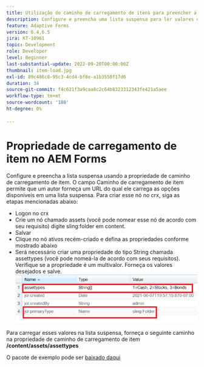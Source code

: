 ```yaml
---
title: Utilização do caminho de carregamento de itens para preencher a lista suspensa
description: Configure e preencha uma lista suspensa para ler valores de um nó crx
feature: Adaptive Forms
version: 6.4,6.5
jira: KT-10961
topic: Development
role: Developer
level: Beginner
last-substantial-update: 2022-09-20T00:00:00Z
thumbnail: item-load.jpg
exl-id: 89c486c8-95c3-4cd4-bf8e-a1b3558f17d6
duration: 34
source-git-commit: f4c621f3a9caa8c2c64b8323312343fe421a5aee
workflow-type: tm+mt
source-wordcount: '180'
ht-degree: 0%

---
```


# Propriedade de carregamento de item no AEM Forms

Configure e preencha a lista suspensa usando a propriedade de caminho de carregamento de item.
O campo Caminho de carregamento de item permite que um autor forneça um URL do qual ele carrega as opções disponíveis em uma lista suspensa.
Para criar esse nó no crx, siga as etapas mencionadas abaixo:
* Logon no crx
* Crie um nó chamado assets (você pode nomear esse nó de acordo com seu requisito) digite sling:folder em content.
* Salvar
* Clique no nó ativos recém-criado e defina as propriedades conforme mostrado abaixo
* Será necessário criar uma propriedade do tipo String chamada assettypes (você pode nomeá-la de acordo com seus requisitos). Verifique se a propriedade é um multivalor. Forneça os valores desejados e salve.
  ![caminho-de-carregamento-do-item](assets/item-load-path-crx.png)

Para carregar esses valores na lista suspensa, forneça o seguinte caminho na propriedade de caminho de carregamento de item **/content/assets/assettypes**

O pacote de exemplo pode ser [baixado daqui](assets/item-load-path-package.zip)
